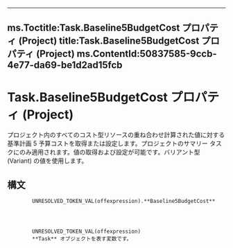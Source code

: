 

---
ms.Toctitle:Task.Baseline5BudgetCost プロパティ (Project)
title:Task.Baseline5BudgetCost プロパティ (Project)
ms.ContentId:50837585-9ccb-4e77-da69-be1d2ad15fcb
---
# Task.Baseline5BudgetCost プロパティ (Project)




プロジェクト内のすべてのコスト型リソースの重ね合わせ計算された値に対する基準計画 5 予算コストを取得または設定します。プロジェクトのサマリー タスクにのみ適用されます。値の取得および設定が可能です。バリアント型 (Variant) の値を使用します。

## 構文

            UNRESOLVED_TOKEN_VAL(offexpression).**Baseline5BudgetCost**




            UNRESOLVED_TOKEN_VAL(offexpression)
            **Task** オブジェクトを表す変数です。




